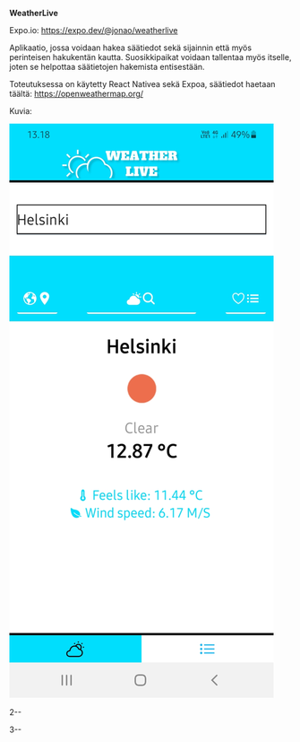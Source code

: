 **WeatherLive**

Expo.io: https://expo.dev/@jonao/weatherlive

Aplikaatio, jossa voidaan hakea säätiedot sekä sijainnin että myös perinteisen hakukentän kautta.
Suosikkipaikat voidaan tallentaa myös itselle, joten se helpottaa säätietojen hakemista entisestään.


Toteutuksessa on käytetty React Nativea sekä Expoa, säätiedot haetaan täältä: https://openweathermap.org/


Kuvia:

<img src="https://github.com/gitjona/WeatherLive/blob/main/screenshots/Screenshot_20220421-131830_Weather%20Live.jpg">

2--

3--
